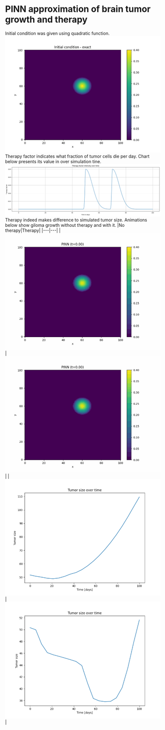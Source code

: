 # PINN approximation of brain tumor growth and therapy
Initial condition was given using quadratic function.
![Initial condition](./resources/therapy/initial_condition.png)
Therapy factor indicates what fraction of tumor cells die per day. Chart below presents its value in over simulation tine. 
![Simualtion of Giloma growth without therapy](./resources/therapy/therapy-intencity.png)
Therapy indeed makes difference to simulated tumor size. Animations below show giloma growth without therapy and with it.
|No therapy|Therapy|
|---|---|
|![Simualtion of Giloma growth without therapy](./resources/no-therapy/animation.gif)|![Simualtion of Giloma growth with therapy](./resources/therapy/animation.gif)|
|![Tumor size over time without therapy](./resources/no-therapy/tumor-size-over-time.png)|![Tumor size over time with therapy](./resources/therapy/tumor-size-over-time.png)|

